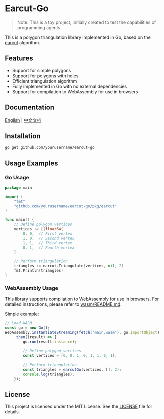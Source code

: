 # Earcut-Go

> Note: This is a toy project, initially created to test the capabilities of programming agents.

This is a polygon triangulation library implemented in Go, based on the [earcut](https://github.com/mapbox/earcut) algorithm.

## Features

- Support for simple polygons
- Support for polygons with holes
- Efficient triangulation algorithm
- Fully implemented in Go with no external dependencies
- Support for compilation to WebAssembly for use in browsers

## Documentation

[English](README.md) | [中文文档](README_zh.md)

## Installation

```bash
go get github.com/yourusername/earcut-go
```

## Usage Examples

### Go Usage

```go
package main

import (
    "fmt"
    "github.com/yourusername/earcut-go/pkg/earcut"
)

func main() {
    // Define polygon vertices
    vertices := []float64{
        0, 0,  // First vertex
        1, 0,  // Second vertex
        1, 1,  // Third vertex
        0, 1,  // Fourth vertex
    }

    // Perform triangulation
    triangles := earcut.Triangulate(vertices, nil, 2)
    fmt.Println(triangles)
}
```

### WebAssembly Usage

This library supports compilation to WebAssembly for use in browsers. For detailed instructions, please refer to [wasm/README.md](wasm/README.md).

Simple example:

```javascript
// Load WASM
const go = new Go();
WebAssembly.instantiateStreaming(fetch("main.wasm"), go.importObject)
    .then((result) => {
        go.run(result.instance);
        
        // Define polygon vertices
        const vertices = [0, 0, 1, 0, 1, 1, 0, 1];
        
        // Perform triangulation
        const triangles = earcutGo(vertices, [], 2);
        console.log(triangles);
    });
```

## License

This project is licensed under the MIT License. See the [LICENSE](LICENSE) file for details. 